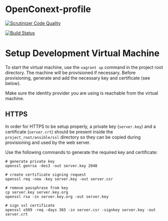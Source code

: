 OpenConext-profile
==================

[![Scrutinizer Code Quality](https://scrutinizer-ci.com/g/OpenConext/OpenConext-profile/badges/quality-score.png?b=develop)](https://scrutinizer-ci.com/g/OpenConext/OpenConext-profile/?branch=develop)

[![Build Status](https://travis-ci.org/OpenConext/OpenConext-profile.svg)](https://travis-ci.org/OpenConext/OpenConext-profile)

# Setup Development Virtual Machine
To start the virtual machine, use the `vagrant up` command in the project root directory. The machine will be
provisioned if necessary. Before provisioning, generate and add the necessary key and certificate (see below).

Make sure the identity provider you are using is reachable from the virtual machine.

## HTTPS
In order for HTTPS to be setup properly, a private key (`server.key`) and a certificate (`server.crt`) should be present
inside the `project_root/ansible/ssl` directory so they can be copied during provisioning and used by the web server.

Use the following commands to generate the required key and certificate:

    # generate private key
    openssl genrsa -des3 -out server.key 2048
    
    # create certificate signing request
    openssl req -new -key server.key -out server.csr
    
    # remove passphrase from key
    cp server.key server.key.org
    openssl rsa -in server.key.org -out server.key
    
    # sign ssl certificate
    openssl x509 -req -days 365 -in server.csr -signkey server.key -out server.crt
